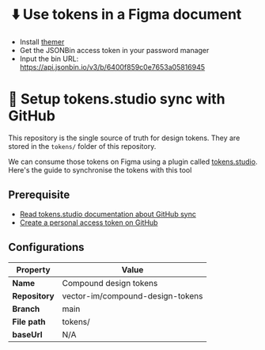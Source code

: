#  ⬇️ Use tokens in a Figma document

- Install [themer](https://www.figma.com/community/plugin/731176732337510831/Themer)
- Get the JSONBin access token in your password manager
- Input the bin URL: https://api.jsonbin.io/v3/b/6400f859c0e7653a05816945

# 🔄 Setup tokens.studio sync with GitHub

This repository is the single source of truth for design tokens. They are stored in the `tokens/` folder of this repository.

We can consume those tokens on Figma using a plugin called [tokens.studio](https://tokens.studio). Here's the guide to synchronise the tokens with this tool

## Prerequisite

- [Read tokens.studio documentation about GitHub sync](https://docs.tokens.studio/sync/github)
- [Create a personal access token on GitHub](https://docs.github.com/en/authentication/keeping-your-account-and-data-secure/creating-a-personal-access-token)

## Configurations

| Property       | Value                            |
| -------------- | -------------------------------- |
| **Name**       | Compound design tokens           |
| **Repository** | vector-im/compound-design-tokens |
| **Branch**     | main                             |
| **File path**  | tokens/                          |
| **baseUrl**    | N/A                              |
